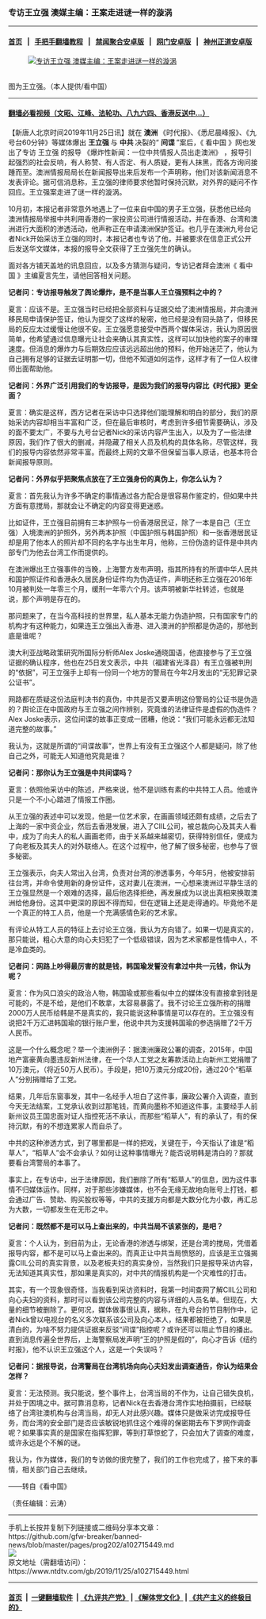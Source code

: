 ### 专访王立强 澳媒主编：王案走进谜一样的漩涡
------------------------

#### [首页](https://github.com/gfw-breaker/banned-news/blob/master/README.md) &nbsp;&nbsp;|&nbsp;&nbsp; [手把手翻墙教程](https://github.com/gfw-breaker/guides/wiki) &nbsp;&nbsp;|&nbsp;&nbsp; [禁闻聚合安卓版](https://github.com/gfw-breaker/bn-android) &nbsp;&nbsp;|&nbsp;&nbsp; [网门安卓版](https://github.com/oGate2/oGate) &nbsp;&nbsp;|&nbsp;&nbsp; [神州正道安卓版](https://github.com/SzzdOgate/update) 



<div><div class="featured_image">
 <a href="https://i.ntdtv.com/assets/uploads/2019/11/2019-11-25-5ddbc816861a4-780x438-247139.jpg" target="_blank">
  <figure>
   <img alt="专访王立强 澳媒主编：王案走进谜一样的漩涡" src="https://i.ntdtv.com/assets/uploads/2019/11/2019-11-25-5ddbc816861a4-780x438-247139.jpg"/>
  </figure><br/>
 </a>
 <span class="caption">
  图为王立强。（本人提供/看中国）
 </span>
</div>
</div><hr/>

#### [翻墙必看视频（文昭、江峰、法轮功、八九六四、香港反送中...）](https://github.com/gfw-breaker/banned-news/blob/master/pages/links.md)

<div><div class="post_content" itemprop="articleBody">
 <p>
  【新唐人北京时间2019年11月25日讯】就在
  <strong>
   澳洲
  </strong>
  《时代报》、《悉尼晨峰报》、《九号台60分钟》等媒体爆出
  <strong>
   <ok href="https://www.ntdtv.com/gb/王立强.htm">
    王立强
   </ok>
  </strong>
  与
  <strong>
   中共
  </strong>
  决裂的“
  <strong>
   间谍
  </strong>
  ”案后，《
  <ok href="https://www.ntdtv.com/gb/看中国.htm">
   看中国
  </ok>
  》网也发出了专访
  <ok href="https://www.ntdtv.com/gb/王立强.htm">
   王立强
  </ok>
  的报导
  <ok href="https://www.secretchina.com/news/gb/2019/11/23/914495.html" rel="noopener" target="_blank">
   《爆炸性新闻：一位中共情报人员出走澳洲》
  </ok>
  ，报导引起强烈的社会反响，有人称赞、有人否定、有人质疑，更有人抹黑，而各方询问接踵而至。澳洲情报局局长在新闻报导出来后发布一个声明称，他们对该新闻消息不发表评论。据可信消息称，王立强的律师要求他暂时保持沉默，对外界的疑问不作回应。王立强案走进了谜一样的漩涡。
 </p>
 <p>
  10月初，本报记者非常意外地遇上了一位来自中国的男子王立强，获悉他已经向澳洲情报局举报中共利用香港的一家投资公司进行情报活动，并在香港、台湾和澳洲进行大面积的渗透活动，他声称正在申请澳洲保护签证。也几乎在澳洲九号台记者Nick开始采访王立强的同时，本报记者也专访了他，并被要求在信息正式公开后发送华文媒体，本报的报导全文获得了王立强先生的确认。
 </p>
 <p>
  面对各方铺天盖地的讯息回应，以及多方猜测与疑问，专访记者拜会澳洲《
  <ok href="https://www.ntdtv.com/gb/看中国.htm">
   看中国
  </ok>
  》主编夏言先生，请他回答相关问题。
 </p>
 <p>
  <strong>
   记者问：专访报导触发了舆论爆炸，是不是当事人王立强预料之中的？
  </strong>
 </p>
 <p>
  夏言：应该不是。王立强当时已经把全部资料与证据交给了澳洲情报局，并向澳洲移民局申请保护签证，他认为提交了这样的秘密，他已经是没有回头路了，但移民局的反应太过缓慢让他很不安。王立强愿意接受中西两个媒体采访，我认为原因很简单，他希望通过信息曝光让社会来确认其真实性，这样可以加快他的案子的审理速度。但消息的爆炸力与后期效应应该远远超出他的预料，他开始迷茫了，他认为自己拥有足够的证据去证明那一切，但他不知道如何运作，这样才有了一位人权律师出面帮助他。
 </p>
 <p>
  <strong>
   记者问：外界广泛引用我们的专访报导，是因为我们的报导内容比《时代报》更全面？
  </strong>
 </p>
 <p>
  夏言：确实是这样，西方记者在采访中只选择他们能理解和明白的部分，我们的原始采访内容却相当丰富和广泛，但在最后审核时，考虑到许多细节需要确认，涉及的面不要太广，不要与九号台记者Nick的采访内容产生出入，以及为了一些法律原因，我们作了很大的删减，并隐藏了相关人员及机构的具体名称，尽管这样，我们的报导内容依然非常丰富。而最终上网的文章不但保留当事人原话，也基本符合新闻报导原则。
 </p>
 <p>
  <strong>
   记者问：外界似乎把聚焦点放在了王立强身份的真伪上，你怎么认为？
  </strong>
 </p>
 <p>
  夏言：首先我认为许多不确定的事情通过各方配合是很容易作鉴定的，但如果中共方面有意搅局，那就会让不确定的内容变得更迷惑。
 </p>
 <p>
  比如证件，王立强目前拥有三本护照与一份香港居民证，除了一本是自己（王立强）入境澳洲的护照外，另外两本护照（中国护照与韩国护照）和一张香港居民证却是用了他本人的照片却不同的名字与出生年月，他称，三份伪造的证件是中共内部专门为他去台湾工作而提供的。
 </p>
 <p>
  在澳洲爆出王立强事件的当晚，上海警方发布声明，指其所持有的所谓中华人民共和国护照证件和香港永久居民身份证件均为伪造证件，声明还称王立强在2016年10月被判处一年零三个月，缓刑一年零六个月。该声明被新华社转述，也就是说，那个声明是存在的。
 </p>
 <p>
  那问题来了，在当今高科技的世界里，私人基本无能力伪造护照，只有国家专门的机构才有这种能力，如果连王立强出入香港、进入澳洲的护照都是伪造的，那他到底是谁呢？
 </p>
 <p>
  澳大利亚战略政策研究所国际分析师Alex Joske通晓国语，他直接参与了王立强证据的确认程序，他也在25日发文表示，中共（福建省光泽县）有王立强被判刑的“依据”，可王立强手上却有一份同一个地方的警局在今年2月发出的“无犯罪记录公证书”。
 </p>
 <p>
  网路都在质疑这份法庭判决书的真伪，中共是否又要声明这份警局的公证书是伪造的？舆论正在中国政府与王立强之间作辨别，究竟谁的法律证件是虚假的伪造件？Alex Joske表示，这位间谍的故事正变成一团糟，他说：“我们可能永远都无法知道完整的故事。”
 </p>
 <p>
  我认为，这就是所谓的“间谍故事”，世界上有没有王立强这个人都是疑问，除了他自己之外，可能无人知道他究竟是谁？
 </p>
 <p>
  <strong>
   记者问：那你认为王立强是中共间谍吗？
  </strong>
 </p>
 <div>
  夏言：依照他采访中的陈述，严格来说，他不是训练有素的中共特工人员。他或许只是一个不小心踏进了情报工作圈。
 </div>
 <p>
  从王立强的表述中可以发现，他是一位艺术家，在画画领域还颇有成绩，之后去了上海的一家中资企业，然后去香港发展，进入了CIIL公司，被总裁向心及其夫人看中，成为了向夫人的私人画画老师，由于关系越来越密切，获得特别信任，便成为了向老板及其夫人的对外联络人。在这个过程中，他了解了很多秘密，也参与了很多秘密。
 </p>
 <p>
  王立强表示，向夫人常出入台湾，负责对台湾的渗透事务，今年5月，他被安排前往台湾，并命令使用新的身份证件，这对妻儿在澳洲，一心想来澳洲过平静生活的王立强显然是一个艰难的选择，最后他选择拒绝，再发展成为以说出真相来换取澳洲给他身份。这其中更深的原因不得而知，但在逻辑上还是走得通的。毕竟他不是一个真正的特工人员，他是一个充满感情色彩的艺术家。
 </p>
 <p>
  有评论从特工人员的特征上去讨论王立强，我认为方向错了。如果一切是真实的，那只能说，粗心大意的向心夫妇犯了一个低级错误，因为艺术家都是性情中人，不是冷血类的。
 </p>
 <p>
  <strong>
   记者问：网路上吵得最厉害的就是钱，韩国瑜发誓没有拿过中共一元钱，你认为呢？
  </strong>
 </p>
 <p>
  夏言：作为风口浪尖的政治人物，韩国瑜或那些看似中立的媒体没有直接拿到钱是可能的，不是不给，是他们不敢拿，太容易暴露了。我不讨论王立强所称的捐赠2000万人民币给韩是不是真实的，我只能说这种事情是可以存在的。王立强没有说把2千万汇进韩国瑜的银行账户里，他说中共为支援韩国瑜的参选捐赠了2千万人民币。
 </p>
 <p>
  这是一个什么概念呢？举一个澳洲例子：据澳洲廉政公署的调查，2015年，中国地产富豪黄向墨违反新州法律，在一个华人工党之友筹款活动上向新州工党捐赠了10万澳元，（将近50万人民币）。手段是，把10万澳元分成20份，通过20个“稻草人”分别捐赠给了工党。
 </p>
 <p>
  结果，几年后东窗事发，其中一名经手人坦白了这件事，廉政公署介入调查，直到今天无法结案，工党承认收到过那笔钱，而黄向墨称不知道这件事，主要经手人前新州议员王国忠面对证人指控死活不承认，而那些“稻草人”，有的承认了，有的保持沉默，有的不想连累家人而自杀了。
 </p>
 <p>
  中共的这种渗透方式，到了哪里都是一样的把戏，关键在于，今天指认了谁是“稻草人”，“稻草人”会不会承认？如何让这种事情曝光？能否说明韩是清白的？那就要看台湾警局的本事了。
 </p>
 <p>
  事实上，在专访中，出于法律原因，我们删除了所有“稻草人”的信息，因为这件事情不归媒体运作。同样，对于那些涉嫌媒体，也不会无缘无故地向账号上打钱，都会通过广告、赞助、购买股权等等，中共的支援方向都是大数分化为小数，再汇总为大数，一切都发生在无形之中。
 </p>
 <p>
  <strong>
   记者问：既然都不是可以马上查出来的，中共当局不该紧张的，是吧？
  </strong>
 </p>
 <p>
  夏言：个人认为，到目前为止，无论香港的渗透与绑架，还是台湾的搅局，凭借着报导内容，都不是可以马上查出来的。而真正让中共当局愤怒的，应该是王立强揭露CIIL公司的真实背景，以及老板夫妇的真实身份，当然我们只是报导采访内容，无法知道其真实性，那如果是真实的，对中共的情报机构是一个灾难性的打击。
 </p>
 <p>
  其实，有一个现象很奇怪，当我看到采访资料时，我第一时间查网了解CIIL公司和向心夫妇的资料，那时可以看到该公司完整的内容与详细的人员名单。但现在，大量的细节被删除了。更何况，媒体做事很认真，据称，在九号台的节目制作中，记者Nick曾以电视台的名义多次联系该公司及向心本人，结果都被拒绝了，如果是清白的，为啥不努力提供证据来反驳“间谍”指控呢？或许还可以阻止节目的播出。直到消息传遍全世界后，上海警察局发声明“王的护照是假的”，向心才告诉《纽约时报》，他不认识王立强这个人，这是一个失误吗？
 </p>
 <p>
  <strong>
   记者问：据报导说，台湾警局在台湾机场向向心夫妇发出调查通告，你认为结果会怎样？
  </strong>
 </p>
 <p>
  夏言：无法预测。我只能说，整个事件上，台湾当局的不作为，让自己错失良机，并处于困境之中。据可靠消息称，记者Nick在去香港台湾作实地拍摄前，已经联络了台湾驻澳机构与台湾当局，却无人对此感兴趣。媒体只是做采访完成报导任务，而台湾的安全部门是否应该敏锐地抓住这个难得的保密期去布下罗网作调查呢？如果事实真的是国家在指挥犯罪，等到打草惊蛇了，只会加大了调查的难度，或许永远是个不解的谜。
 </p>
 <p>
  我认为，作为媒体，我们的专访做的很完整了，我们的工作也完成了，接下来的事情，相关部门自己去继续。
 </p>
 <p>
  ——转自《看中国》
 </p>
 <p>
  （责任编辑：云涛）
 </p>
 <div class="single_ad">
 </div>
</div>
</div>
<hr/>
手机上长按并复制下列链接或二维码分享本文章：<br/>
https://github.com/gfw-breaker/banned-news/blob/master/pages/prog202/a102715449.md <br/>
<a href='https://github.com/gfw-breaker/banned-news/blob/master/pages/prog202/a102715449.md'><img src='https://github.com/gfw-breaker/banned-news/blob/master/pages/prog202/a102715449.md.png'/></a> <br/>
原文地址（需翻墙访问）：https://www.ntdtv.com/gb/2019/11/25/a102715449.html


------------------------
#### [首页](https://github.com/gfw-breaker/banned-news/blob/master/README.md) &nbsp;|&nbsp; [一键翻墙软件](https://github.com/gfw-breaker/nogfw/blob/master/README.md) &nbsp;| [《九评共产党》](https://github.com/gfw-breaker/9ping.md/blob/master/README.md#九评之一评共产党是什么) | [《解体党文化》](https://github.com/gfw-breaker/jtdwh.md/blob/master/README.md) | [《共产主义的终极目的》](https://github.com/gfw-breaker/gczydzjmd.md/blob/master/README.md)


<img src='http://gfw-breaker.win/banned-news/pages/prog202/a102715449.md' width='0px' height='0px'/>
